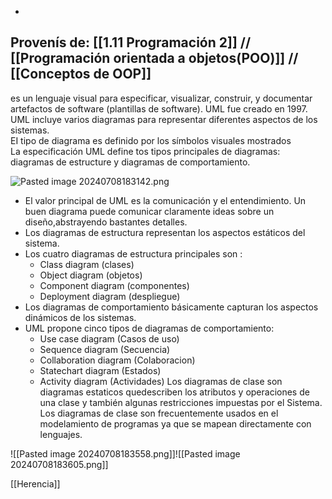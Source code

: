 -
Provenís de: [[1.11 Programación 2]] // [[Programación orientada a objetos(POO)]] // [[Conceptos de OOP]]
 -
 
es un lenguaje visual para especificar, visualizar, construir, y documentar artefactos de software (plantillas de software). UML fue creado en 1997.  
UML incluye varios diagramas para representar diferentes aspectos de los sistemas.  
EI tipo de diagrama es definido por los símbolos visuales mostrados  
La especificación UML define tos tipos principales de diagramas: diagramas de estructure y diagramas de comportamiento.

![Pasted image 20240708183142.png](app://2eb58cde73e0ef797ca14ef2a58e144f735e/F:/0.0%20Archivos%20de%20la%20facultad/NewBeginJala/newbeginjala/Areas/Universidad/All%20things/attachments/Pasted%20image%2020240708183142.png?1720474302377)

- El valor principal de UML es la comunicación y el entendimiento. Un buen diagrama puede
comunicar claramente ideas sobre un diseño,abstrayendo bastantes detalles.
- Los diagramas de estructura representan los aspectos estáticos del sistema.
- Los cuatro diagramas de estructura principales son :
	- Class diagram (clases)
	- Object diagram (objetos)
	- Component diagram (componentes)
	- Deployment diagram (despliegue)
- Los diagramas de comportamiento básicamente capturan los aspectos dinámicos de los sistemas.
- UML propone cinco tipos de diagramas de comportamiento:
	- Use case diagram (Casos de uso)
	- Sequence diagram (Secuencia)
	- Collaboration diagram (Colaboracion)
	- Statechart diagram (Estados)
	- Activity diagram (Actividades)
Los diagramas de clase son diagramas estaticos quedescriben los atributos y operaciones de una clase y también algunas restricciones impuestas por el Sistema. 
Los diagramas de clase son frecuentemente usados en el modelamiento de programas ya que se mapean directamente con lenguajes.

![[Pasted image 20240708183558.png]]![[Pasted image 20240708183605.png]]

[[Herencia]]